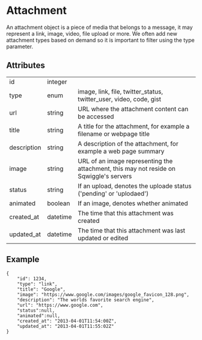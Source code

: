 # Attachment
An attachment object is a piece of media that belongs to a message, it may represent a link, image, video, file upload or more. We often add new attachment types based on demand so it is important to filter using the type parameter.

## Attributes
<table>
    <tr>
        <td>id</td>
        <td>integer</td>
        <td></td>
    </tr>
    <tr>
        <td>type</td>
        <td>enum</td>
        <td>image, link, file, twitter_status, twitter_user, video, code, gist</td>
    </tr>
    <tr>
        <td>url</td>
        <td>string</td>
        <td>URL where the attachment content can be accessed</td>
    </tr>
    <tr>
        <td>title</td>
        <td>string</td>
        <td>A title for the attachment, for example a filename or webpage title</td>
    </tr>
    <tr>
        <td>description</td>
        <td>string</td>
        <td>A description of the attachment, for example a web page summary</td>
    </tr>
    <tr>
        <td>image</td>
        <td>string</td>
        <td>URL of an image representing the attachment, this may not reside on Sqwiggle's servers</td>
    </tr>
    <tr>
        <td>status</td>
        <td>string</td>
        <td>If an upload, denotes the uploade status ('pending' or 'uplodaed')</td>
    </tr>
    <tr>
        <td>animated</td>
        <td>boolean</td>
        <td>If an image, denotes whether animated</td>
    </tr>
    <tr>
        <td>created_at</td>
        <td>datetime</td>
        <td>The time that this attachment was created</td>
    </tr>
    <tr>
        <td>updated_at</td>
        <td>datetime</td>
        <td>The time that this attachment was last updated or edited</td>
    </tr>
</table>


## Example

    {
        "id": 1234,
        "type": "link",
        "title": "Google",
        "image": "https://www.google.com/images/google_favicon_128.png",
        "description": "The worlds favorite search engine",
        "url": "https://www.google.com",
        "status":null,
        "animated":null,
        "created_at": "2013-04-01T11:54:00Z",
        "updated_at": "2013-04-01T11:55:02Z"
    }
